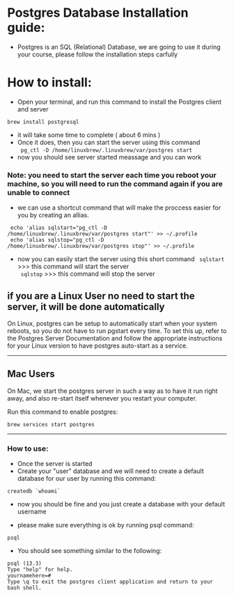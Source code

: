 
# Postgres Database Installation guide:
- Postgres is an SQL (Relational) Database, we are going to use it during your course, please follow the installation steps carfully

# How to install:
- Open your terminal, and run this command to install the Postgres client and server

```brew install postgresql```

- it will take some time to complete ( about 6 mins )
- Once it does, then you can start the server using this command <br>
``` pg_ctl -D /home/linuxbrew/.linuxbrew/var/postgres start```
- now you should see server started meassage and you can work 
![]()
### Note: you need to start the server each time you reboot your machine, so you will need to run the command again if you are unable to connect
- we can use a shortcut command that will make the proccess easier for you by creating an allias.

``` echo 'alias sqlstart="pg_ctl -D /home/linuxbrew/.linuxbrew/var/postgres start"' >> ~/.profile``` <br>
``` echo 'alias sqlstop="pg_ctl -D /home/linuxbrew/.linuxbrew/var/postgres stop"' >> ~/.profile```

- now you can easily start the server using this short command
``` sqlstart```  >>> this command will start the server <br>
``` sqlstop```   >>> this command will stop the server

## if you are a Linux User no need to start the server, it will be done automatically
On Linux, postgres can be setup to automatically start when your system reboots, so you do not have to run pgstart every time. To set this up, refer to the Postgres Server Documentation and follow the appropriate instructions for your Linux version to have postgres auto-start as a service.


-------------------------------------------------
## Mac Users
On Mac, we start the postgres server in such a way as to have it run right away, and also re-start itself whenever you restart your computer.

Run this command to enable postgres:

```brew services start postgres```

-------------------------------------------------
### How to use:
- Once the server is started
- Create your "user" database and we will need to create a default database for our user by running this command:

``` createdb `whoami` ```

- now you should be fine and you just create a database with your default username

- please make sure everything is ok by running psql command:

``` psql ```

- You should see something similar to the following:
```
psql (13.3)
Type "help" for help.
yournamehere=#
Type \q to exit the postgres client application and return to your bash shell.
```

 
